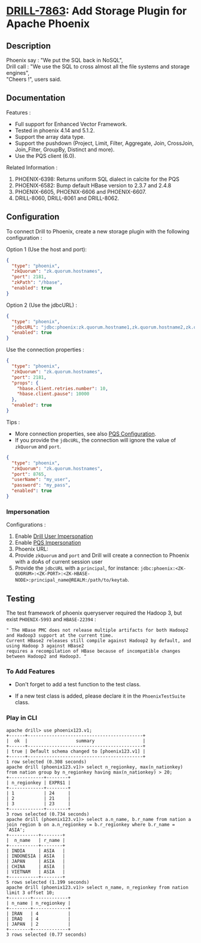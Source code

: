 # [DRILL-7863](https://issues.apache.org/jira/browse/DRILL-7863): Add Storage Plugin for Apache Phoenix

## Description

 Phoenix say : "We put the SQL back in NoSQL",<br/>
 Drill call : "We use the SQL to cross almost all the file systems and storage engines",<br/>
 "Cheers !", users said.

## Documentation

Features :

 - Full support for Enhanced Vector Framework.
 - Tested in phoenix 4.14 and 5.1.2.
 - Support the array data type.
 - Support the pushdown (Project, Limit, Filter, Aggregate, Join, CrossJoin, Join_Filter, GroupBy, Distinct and more).
 - Use the PQS client (6.0).

Related Information :

 1. PHOENIX-6398: Returns uniform SQL dialect in calcite for the PQS
 2. PHOENIX-6582: Bump default HBase version to 2.3.7 and 2.4.8
 3. PHOENIX-6605, PHOENIX-6606 and PHOENIX-6607.
 4. DRILL-8060, DRILL-8061 and DRILL-8062.

## Configuration

 To connect Drill to Phoenix, create a new storage plugin with the following configuration :

Option 1 (Use the host and port):

```json
{
  "type": "phoenix",
  "zkQuorum": "zk.quorum.hostnames",
  "port": 2181,
  "zkPath": "/hbase",
  "enabled": true
}
```

Option 2 (Use the jdbcURL) :

```json
{
  "type": "phoenix",
  "jdbcURL": "jdbc:phoenix:zk.quorum.hostname1,zk.quorum.hostname2,zk.quorum.hostname3:2181:/hbase",
  "enabled": true
}
```

Use the connection properties :

```json
{
  "type": "phoenix",
  "zkQuorum": "zk.quorum.hostnames",
  "port": 2181,
  "props": {
    "hbase.client.retries.number": 10,
    "hbase.client.pause": 10000
  },
  "enabled": true
}
```

Tips :
 * More connection properties, see also [PQS Configuration](http://phoenix.apache.org/server.html).
 * If you provide the `jdbcURL`, the connection will ignore the value of `zkQuorum` and `port`.

```json
{
  "type": "phoenix",
  "zkQuorum": "zk.quorum.hostnames",
  "port": 8765,
  "userName": "my_user",
  "password": "my_pass",
  "enabled": true
}
```

### Impersonation
Configurations :
1. Enable [Drill User Impersonation](https://drill.apache.org/docs/configuring-user-impersonation/)
2. Enable [PQS Impersonation](https://phoenix.apache.org/server.html#Impersonation)
3. Phoenix URL:
  1. Provide `zkQuorum` and `port` and Drill will create a connection to Phoenix with a doAs of current 
     session user
  2. Provide the `jdbcURL` with a `principal`, for instance:
     `jdbc:phoenix:<ZK-QUORUM>:<ZK-PORT>:<ZK-HBASE-NODE>:principal_name@REALM:/path/to/keytab`.

## Testing

 The test framework of phoenix queryserver required the Hadoop 3, but exist `PHOENIX-5993` and `HBASE-22394` :

```
" The HBase PMC does not release multiple artifacts for both Hadoop2 and Hadoop3 support at the current time.
Current HBase2 releases still compile against Hadoop2 by default, and using Hadoop 3 against HBase2
requires a recompilation of HBase because of incompatible changes between Hadoop2 and Hadoop3. "
```

### To Add Features

 - Don't forget to add a test function to the test class.
 
 - If a new test class is added, please declare it in the `PhoenixTestSuite` class.

### Play in CLI

```
apache drill> use phoenix123.v1;
+------+-------------------------------------------+
|  ok  |                  summary                  |
+------+-------------------------------------------+
| true | Default schema changed to [phoenix123.v1] |
+------+-------------------------------------------+
1 row selected (0.308 seconds)
apache drill (phoenix123.v1)> select n_regionkey, max(n_nationkey) from nation group by n_regionkey having max(n_nationkey) > 20;
+-------------+--------+
| n_regionkey | EXPR$1 |
+-------------+--------+
| 1           | 24     |
| 2           | 21     |
| 3           | 23     |
+-------------+--------+
3 rows selected (0.734 seconds)
apache drill (phoenix123.v1)> select a.n_name, b.r_name from nation a join region b on a.n_regionkey = b.r_regionkey where b.r_name = 'ASIA';
+-----------+--------+
|  n_name   | r_name |
+-----------+--------+
| INDIA     | ASIA   |
| INDONESIA | ASIA   |
| JAPAN     | ASIA   |
| CHINA     | ASIA   |
| VIETNAM   | ASIA   |
+-----------+--------+
5 rows selected (1.199 seconds)
apache drill (phoenix123.v1)> select n_name, n_regionkey from nation limit 3 offset 10;
+--------+-------------+
| n_name | n_regionkey |
+--------+-------------+
| IRAN   | 4           |
| IRAQ   | 4           |
| JAPAN  | 2           |
+--------+-------------+
3 rows selected (0.77 seconds)
```
